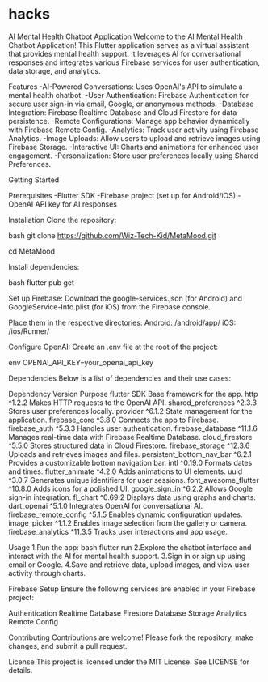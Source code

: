 # hacks

AI Mental Health Chatbot Application
Welcome to the AI Mental Health Chatbot Application! This Flutter application serves as a virtual assistant that provides mental health support. It leverages AI for conversational responses and integrates various Firebase services for user authentication, data storage, and analytics.

Features
-AI-Powered Conversations: Uses OpenAI's API to simulate a mental health chatbot.
-User Authentication: Firebase Authentication for secure user sign-in via email, Google, or anonymous methods.
-Database Integration: Firebase Realtime Database and Cloud Firestore for data persistence.
-Remote Configurations: Manage app behavior dynamically with Firebase Remote Config.
-Analytics: Track user activity using Firebase Analytics.
-Image Uploads: Allow users to upload and retrieve images using Firebase Storage.
-Interactive UI: Charts and animations for enhanced user engagement.
-Personalization: Store user preferences locally using Shared Preferences.

Getting Started

Prerequisites
-Flutter SDK
-Firebase project (set up for Android/iOS)
-OpenAI API key for AI responses

Installation
Clone the repository:

bash
git clone https://github.com/Wiz-Tech-Kid/MetaMood.git

cd MetaMood

Install dependencies:

bash
flutter pub get

Set up Firebase:
Download the google-services.json (for Android) and GoogleService-Info.plist (for iOS) from the Firebase console.

Place them in the respective directories:
Android: /android/app/
iOS: /ios/Runner/

Configure OpenAI:
Create an .env file at the root of the project:

env
OPENAI_API_KEY=your_openai_api_key

Dependencies
Below is a list of dependencies and their use cases:

Dependency	Version	Purpose
flutter	SDK	Base framework for the app.
http	^1.2.2	Makes HTTP requests to the OpenAI API.
shared_preferences	^2.3.3	Stores user preferences locally.
provider	^6.1.2	State management for the application.
firebase_core	^3.8.0	Connects the app to Firebase.
firebase_auth	^5.3.3	Handles user authentication.
firebase_database	^11.1.6	Manages real-time data with Firebase Realtime Database.
cloud_firestore	^5.5.0	Stores structured data in Cloud Firestore.
firebase_storage	^12.3.6	Uploads and retrieves images and files.
persistent_bottom_nav_bar	^6.2.1	Provides a customizable bottom navigation bar.
intl	^0.19.0	Formats dates and times.
flutter_animate	^4.2.0	Adds animations to UI elements.
uuid	^3.0.7	Generates unique identifiers for user sessions.
font_awesome_flutter	^10.8.0	Adds icons for a polished UI.
google_sign_in	^6.2.2	Allows Google sign-in integration.
fl_chart	^0.69.2	Displays data using graphs and charts.
dart_openai	^5.1.0	Integrates OpenAI for conversational AI.
firebase_remote_config	^5.1.5	Enables dynamic configuration updates.
image_picker	^1.1.2	Enables image selection from the gallery or camera.
firebase_analytics	^11.3.5	Tracks user interactions and app usage.

Usage
1.Run the app:
bash
flutter run
2.Explore the chatbot interface and interact with the AI for mental health support.
3.Sign in or sign up using email or Google.
4.Save and retrieve data, upload images, and view user activity through charts.

Firebase Setup
Ensure the following services are enabled in your Firebase project:

Authentication
Realtime Database
Firestore Database
Storage
Analytics
Remote Config

Contributing
Contributions are welcome! Please fork the repository, make changes, and submit a pull request.

License
This project is licensed under the MIT License. See LICENSE for details.
